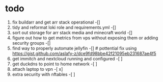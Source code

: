 # todo 

1. fix buildarr and get arr stack operational -[]
2. tidy and reformat loki role and requirements.yml -[]
3. sort out storage for arr stack media and minecraft world -[]
4. figure out how to get metrics from vps without exposing them or adding security groups -[]
5. find way to properly automate jellyfin -[] # pottential fix using https://gist.github.com/aslafy-z/dce9fd98bbe42f21095eb231687ae4f5
6. get immitch and nextcloud running and configured -[ ]
7. get duckdns to point to home network -[ ]
8. attach laptop to vpn -[ x]
9. extra security with nftables -[ ]
